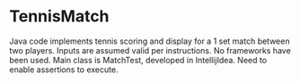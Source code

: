 # TennisMatch
Java code implements tennis scoring and display  for a 1 set match between two players. Inputs are assumed valid per instructions. No frameworks have been used. 
Main class is MatchTest, developed in IntellijIdea. Need to enable assertions to execute.
